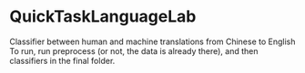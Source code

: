 # QuickTaskLanguageLab
Classifier between human and machine translations from Chinese to English
To run, run preprocess (or not, the data is already there), and then classifiers in the final folder.
